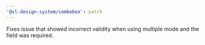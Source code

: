 ```yaml
---
'@sl-design-system/combobox': patch
---
```


Fixes issue that showed incorrect validity when using multiple mode and the field was required.
